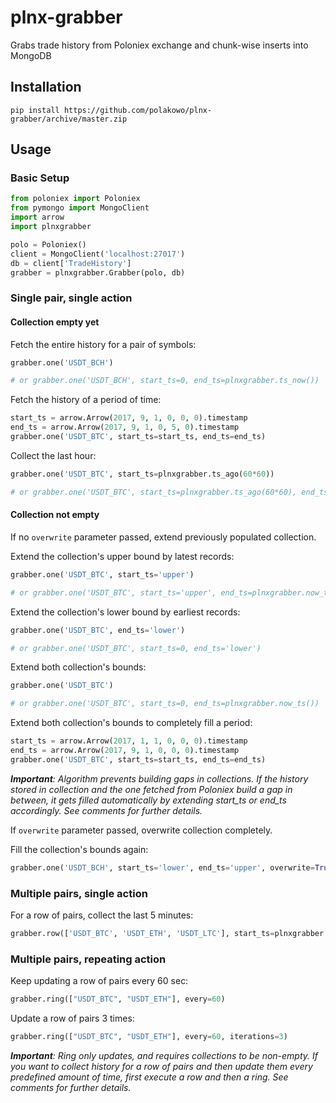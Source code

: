 # plnx-grabber
Grabs trade history from Poloniex exchange and chunk-wise inserts into MongoDB

## Installation

```
pip install https://github.com/polakowo/plnx-grabber/archive/master.zip
```

## Usage

### Basic Setup

```python
from poloniex import Poloniex
from pymongo import MongoClient
import arrow
import plnxgrabber

polo = Poloniex()
client = MongoClient('localhost:27017')
db = client['TradeHistory']
grabber = plnxgrabber.Grabber(polo, db)
```

### Single pair, single action

#### Collection empty yet

Fetch the entire history for a pair of symbols:
```python
grabber.one('USDT_BCH')

# or grabber.one('USDT_BCH', start_ts=0, end_ts=plnxgrabber.ts_now())
```

Fetch the history of a period of time:
```python
start_ts = arrow.Arrow(2017, 9, 1, 0, 0, 0).timestamp
end_ts = arrow.Arrow(2017, 9, 1, 0, 5, 0).timestamp
grabber.one('USDT_BTC', start_ts=start_ts, end_ts=end_ts)
```

Collect the last hour:
```python
grabber.one('USDT_BTC', start_ts=plnxgrabber.ts_ago(60*60))

# or grabber.one('USDT_BTC', start_ts=plnxgrabber.ts_ago(60*60), end_ts=plnxgrabber.ts_now())
```

#### Collection not empty

If no `overwrite` parameter passed, extend previously populated collection.

Extend the collection's upper bound by latest records:
```python
grabber.one('USDT_BTC', start_ts='upper')

# or grabber.one('USDT_BTC', start_ts='upper', end_ts=plnxgrabber.now_ts())
```

Extend the collection's lower bound by earliest records:
```python
grabber.one('USDT_BTC', end_ts='lower')

# or grabber.one('USDT_BTC', start_ts=0, end_ts='lower')
```

Extend both collection's bounds:
```python
grabber.one('USDT_BTC')

# or grabber.one('USDT_BTC', start_ts=0, end_ts=plnxgrabber.now_ts())
```

Extend both collection's bounds to completely fill a period:
```python
start_ts = arrow.Arrow(2017, 1, 1, 0, 0, 0).timestamp
end_ts = arrow.Arrow(2017, 9, 1, 0, 0, 0).timestamp
grabber.one('USDT_BTC', start_ts=start_ts, end_ts=end_ts)
```

***Important**: Algorithm prevents building gaps in collections. If the history stored in collection and the one fetched from Poloniex build a gap in between, it gets filled automatically by extending start_ts or end_ts accordingly. See comments for further details.*

If `overwrite` parameter passed, overwrite collection completely.

Fill the collection's bounds again:
```python
grabber.one('USDT_BCH', start_ts='lower', end_ts='upper', overwrite=True)
```

### Multiple pairs, single action

For a row of pairs, collect the last 5 minutes:
```python
grabber.row(['USDT_BTC', 'USDT_ETH', 'USDT_LTC'], start_ts=plnxgrabber.ts_ago(5*60))
```

### Multiple pairs, repeating action

Keep updating a row of pairs every 60 sec:
```python
grabber.ring(["USDT_BTC", "USDT_ETH"], every=60)
```

Update a row of pairs 3 times:
```python
grabber.ring(["USDT_BTC", "USDT_ETH"], every=60, iterations=3)
```

***Important**: Ring only updates, and requires collections to be non-empty. If you want to collect history for a row of pairs and then update them every predefined amount of time, first execute a row and then a ring. See comments for further details.*
